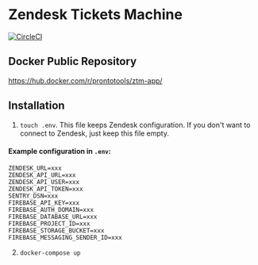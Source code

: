 # Zendesk Tickets Machine

[![CircleCI](https://circleci.com/gh/prontotools/zendesk-tickets-machine.svg?style=svg)](https://circleci.com/gh/prontotools/zendesk-tickets-machine)

## Docker Public Repository

https://hub.docker.com/r/prontotools/ztm-app/

## Installation
1. `touch .env`. This file keeps Zendesk configuration. If you don't want to connect to Zendesk, just keep this file empty.

#### Example configuration in `.env`:
```
ZENDESK_URL=xxx
ZENDESK_API_URL=xxx
ZENDESK_API_USER=xxx
ZENDESK_API_TOKEN=xxx
SENTRY_DSN=xxx
FIREBASE_API_KEY=xxx
FIREBASE_AUTH_DOMAIN=xxx
FIREBASE_DATABASE_URL=xxx
FIREBASE_PROJECT_ID=xxx
FIREBASE_STORAGE_BUCKET=xxx
FIREBASE_MESSAGING_SENDER_ID=xxx
```
2. `docker-compose up`